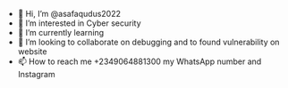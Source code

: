 - 👋 Hi, I’m @asafaqudus2022
- 👀 I’m interested in Cyber security
- 🌱 I’m currently learning 
- 💞️ I’m looking to collaborate on debugging and to found vulnerability on website
- 📫 How to reach me +2349064881300 my WhatsApp number and Instagram 

<!---
asafaqudus2022/asafaqudus2022 is a ✨ special ✨ repository because its `README.md` (this file) appears on your GitHub profile.
You can click the Preview link to take a look at your changes.
--->
